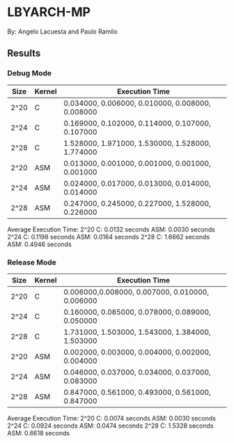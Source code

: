 # LBYARCH-MP
By: Angelo Lacuesta and Paulo Ramilo

## Results

### Debug Mode
| Size  | Kernel | Execution Time |
| ----- | ------ | ------------ |
| 2^20  | C      | 0.034000, 0.006000, 0.010000, 0.008000, 0.008000|
| 2^24  | C      | 0.169000, 0.102000, 0.114000, 0.107000, 0.107000|
| 2^28  | C      | 1.528000, 1.971000, 1.530000, 1.528000, 1.774000|
| 2^20  | ASM    | 0.013000, 0.001000, 0.001000, 0.001000, 0.001000|
| 2^24  | ASM    | 0.024000, 0.017000, 0.013000, 0.014000, 0.014000|
| 2^28  | ASM    | 0.247000, 0.245000, 0.227000, 1.528000, 0.226000|

Average Execution Time:
2^20 
C: 0.0132 seconds
ASM: 0.0030 seconds
2^24
C: 0.1198 seconds
ASM: 0.0164 seconds
2^28
C: 1.6662 seconds
ASM: 0.4946 seconds

### Release Mode
| Size  | Kernel | Execution Time |
| ----- | ------ | ------------ |
| 2^20  | C      | 0.006000,0.008000, 0.007000,  0.010000, 0.006000|
| 2^24  | C      | 0.160000, 0.085000, 0.078000, 0.089000, 0.050000|
| 2^28  | C      | 1.731000, 1.503000, 1.543000, 1.384000, 1.503000|
| 2^20  | ASM    | 0.002000, 0.003000, 0.004000, 0.002000, 0.004000|
| 2^24  | ASM    | 0.046000, 0.037000, 0.034000, 0.037000, 0.083000|
| 2^28  | ASM    | 0.847000, 0.561000, 0.493000, 0.561000, 0.847000|

Average Execution Time:
2^20 
C: 0.0074 seconds
ASM: 0.0030 seconds
2^24
C: 0.0924 seconds
ASM: 0.0474 seconds
2^28
C: 1.5328 seconds
ASM: 0.6618 seconds
